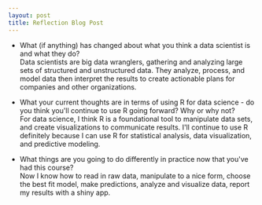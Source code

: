 ```yaml
---
layout: post
title: Reflection Blog Post
---
```


- What (if anything) has changed about what you think a data scientist is and what they do?  
Data scientists are big data wranglers, gathering and analyzing large sets of structured and unstructured data. They analyze, process, and model data then interpret the results to create actionable plans for companies and other organizations.  

- What your current thoughts are in terms of using R for data science - do you think you'll continue to use R going forward?  Why or why not?  
For data science, I think R is a foundational tool to manipulate data sets, and create visualizations to communicate results. I'll continue to use R definitely because I can use R for statistical analysis, data visualization, and predictive modeling.  

- What things are you going to do differently in practice now that you've had this course?  
Now I know how to read in raw data, manipulate to a nice form, choose the best fit model, make predictions, analyze and visualize data, report my results with a shiny app.  

